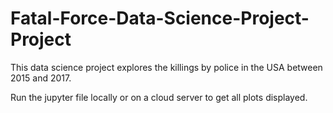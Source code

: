 # Fatal-Force-Data-Science-Project-Project

This data science project explores the killings by police in the USA between 2015 and 2017. 

Run the jupyter file locally or on a cloud server to get all plots displayed.
